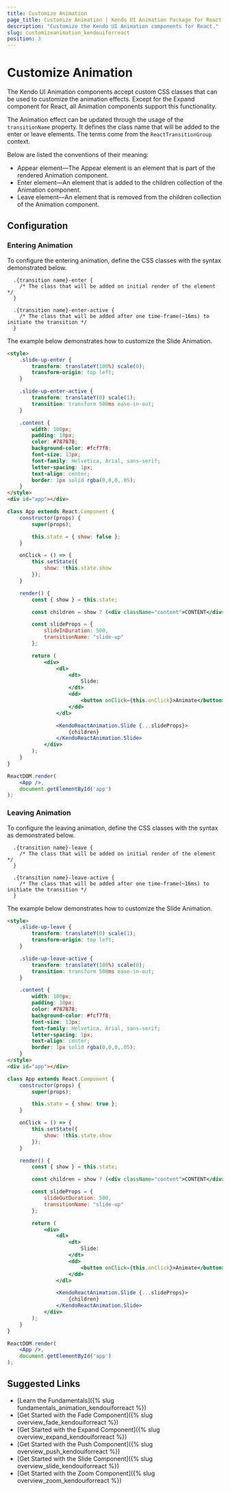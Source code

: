 ```yaml
---
title: Customize Animation
page_title: Customize Animation | Kendo UI Animation Package for React
description: "Customize the Kendo UI Animation components for React."
slug: customizeanimation_kendouiforreact
position: 3
---
```


# Customize Animation

The Kendo UI Animation components accept custom CSS classes that can be used to customize the animation effects. Except for the Expand component for React, all Animation components support this functionality.

The Animation effect can be updated through the usage of the `transitionName` property. It defines the class name that will be added to the enter or leave elements. The terms come from the `ReactTransitionGroup` context.

Below are listed the conventions of their meaning:
- Appear element&mdash;The Appear element is an element that is part of the rendered Animation component.
- Enter element&mdash;An element that is added to the children collection of the Animation component.
- Leave element&mdash;An element that is removed from the children collection of the Animation component.

## Configuration

### Entering Animation

To configure the entering animation, define the CSS classes with the syntax demonstrated below.

```
  .{transition name}-enter {
    /* The class that will be added on initial render of the element */
  }

  .{transition name}-enter-active {
    /* The class that will be added after one time-frame(~16ms) to initiate the transition */
  }
```

The example below demonstrates how to customize the Slide Animation.

```html
<style>
    .slide-up-enter {
        transform: translateY(100%) scale(0);
        transform-origin: top left;
    }

    .slide-up-enter-active {
        transform: translateY(0) scale(1);
        transition: transform 500ms ease-in-out;
    }

    .content {
        width: 100px;
        padding: 10px;
        color: #787878;
        background-color: #fcf7f8;
        font-size: 13px;
        font-family: Helvetica, Arial, sans-serif;
        letter-spacing: 1px;
        text-align: center;
        border: 1px solid rgba(0,0,0,.05);
    }
</style>
<div id="app"></div>
```
```jsx
class App extends React.Component {
    constructor(props) {
        super(props);

        this.state = { show: false };
    }

    onClick = () => {
        this.setState({
            show: !this.state.show
        });
    }

    render() {
        const { show } = this.state;

        const children = show ? (<div className="content">CONTENT</div>) : null;

        const slideProps = {
            slideInDuration: 500,
            transitionName: "slide-up"
        };

        return (
            <div>
                <dl>
                    <dt>
                        Slide:
                    </dt>
                    <dd>
                        <button onClick={this.onClick}>Animate</button>
                    </dd>
                </dl>

                <KendoReactAnimation.Slide {...slideProps}>
                    {children}
                </KendoReactAnimation.Slide>
            </div>
        );
    }
}

ReactDOM.render(
    <App />,
    document.getElementById('app')
);
```

### Leaving Animation

To configure the leaving animation, define the CSS classes with the syntax as demonstrated below.

```
  .{transition name}-leave {
    /* The class that will be added on initial render of the element */
  }

  .{transition name}-leave-active {
    /* The class that will be added after one time-frame(~16ms) to initiate the transition */
  }
```

The example below demonstrates how to customize the Slide Animation.

```html
<style>
    .slide-up-leave {
        transform: translateY(0) scale(1);
        transform-origin: top left;
    }

    .slide-up-leave-active {
        transform: translateY(100%) scale(0);
        transition: transform 500ms ease-in-out;
    }

    .content {
        width: 100px;
        padding: 10px;
        color: #787878;
        background-color: #fcf7f8;
        font-size: 13px;
        font-family: Helvetica, Arial, sans-serif;
        letter-spacing: 1px;
        text-align: center;
        border: 1px solid rgba(0,0,0,.05);
    }
</style>
<div id="app"></div>
```
```jsx
class App extends React.Component {
    constructor(props) {
        super(props);

        this.state = { show: true };
    }

    onClick = () => {
        this.setState({
            show: !this.state.show
        });
    }

    render() {
        const { show } = this.state;

        const children = show ? (<div className="content">CONTENT</div>) : null;

        const slideProps = {
            slideOutDuration: 500,
            transitionName: "slide-up"
        };

        return (
            <div>
                <dl>
                    <dt>
                        Slide:
                    </dt>
                    <dd>
                        <button onClick={this.onClick}>Animate</button>
                    </dd>
                </dl>

                <KendoReactAnimation.Slide {...slideProps}>
                    {children}
                </KendoReactAnimation.Slide>
            </div>
        );
    }
}

ReactDOM.render(
    <App />,
    document.getElementById('app')
);
```

## Suggested Links

* [Learn the Fundamentals]({% slug fundamentals_animation_kendouiforreact %})
* [Get Started with the Fade Component]({% slug overview_fade_kendouiforreact %})
* [Get Started with the Expand Component]({% slug overview_expand_kendouiforreact %})
* [Get Started with the Push Component]({% slug overview_push_kendouiforreact %})
* [Get Started with the Slide Component]({% slug overview_slide_kendouiforreact %})
* [Get Started with the Zoom Component]({% slug overview_zoom_kendouiforreact %})
